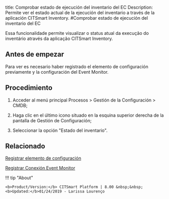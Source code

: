 title: Comprobar estado de ejecución del inventario del EC
Description: Permite ver el estado actual de la ejecución del inventario a través de la aplicación CITSmart Inventory.
#Comprobar estado de ejecución del inventario del EC

Essa funcionalidade permite visualizar o status atual da execução do inventário
através da aplicação CITSmart Inventory.

Antes de empezar
----------------

Para ver es necesario haber registrado el elemento de configuración previamente
y la configuración del Event Monitor.

Procedimiento
-------------

1.  Acceder al menú principal Procesos \> Gestión de la Configuración \> CMDB;

2.  Haga clic en el último icono situado en la esquina superior derecha de la
    pantalla de Gestión de Configuración;

3.  Seleccionar la opción "Estado del inventario".

Relacionado
-----------

[Registrar elemento de configuración](/es-es/citsmart-platform-8/processes/configuration/use/register-CI.html)

[Registrar Conexión Event Monitor](/es-es/citsmart-platform-8/processes/event/configuration/register-event-monitor-connection.html)

!!! tip "About"

    <b>Product/Version:</b> CITSmart Platform | 8.00 &nbsp;&nbsp;
    <b>Updated:</b>01/24/2019 - Larissa Lourenço
